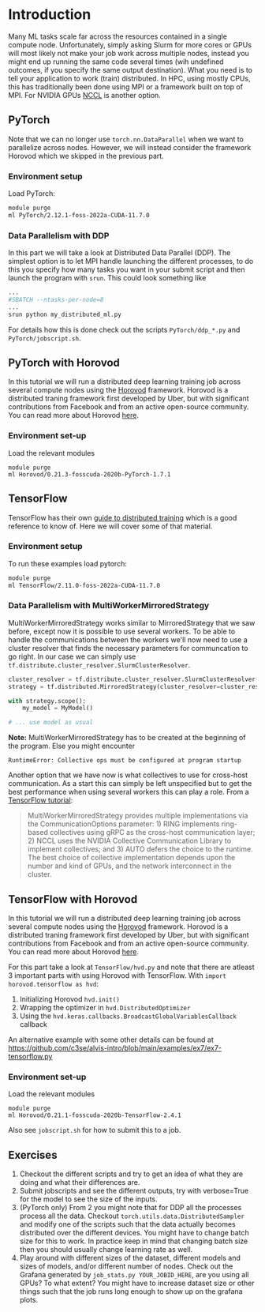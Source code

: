 # Introduction
Many ML tasks scale far across the resources contained in a single compute node.
Unfortunately, simply asking Slurm for more cores or GPUs will most likely not
make your job work across multiple nodes, instead you might end up running the
same code several times (wih undefined outcomes, if you specify the same output
destination). What you need is to tell your application to work (train)
distributed. In HPC, using mostly CPUs, this has traditionally been done using
MPI or a framework built on top of MPI. For NVIDIA GPUs 
[NCCL](https://developer.nvidia.com/nccl) is another option.

## PyTorch
Note that we can no longer use `torch.nn.DataParallel` when we want to
parallelize across nodes. However, we will instead consider the framework
Horovod which we skipped in the previous part.

### Environment setup
Load PyTorch:
```bash
module purge
ml PyTorch/2.12.1-foss-2022a-CUDA-11.7.0
```

### Data Parallelism with DDP
In this part we will take a look at Distributed Data Parallel (DDP). The
simplest option is to let MPI handle launching the different processes, to do
this you specify how many tasks you want in your submit script and then launch
the program with `srun`. This could look something like
```bash
...
#SBATCH --ntasks-per-node=8
...
srun python my_distributed_ml.py
```

For details how this is done check out the scripts `PyTorch/ddp_*.py` and `PyTorch/jobscript.sh`.

## PyTorch with Horovod
In this tutorial we will run a distributed deep learning training job across
several compute nodes using the [Horovod](https://github.com/horovod/horovod)
framework. Horovod is a distributed traning framework first developed by Uber,
but with significant contributions from Facebook and from an active open-source
community. You can read more about Horovod
[here](https://arxiv.org/pdf/1802.05799.pdf).

### Environment set-up
Load the relevant modules
```
module purge
ml Horovod/0.21.3-fosscuda-2020b-PyTorch-1.7.1
```


## TensorFlow
TensorFlow has their own [guide to distributed training](https://www.tensorflow.org/guide/distributed_training)
which is a good reference to know of. Here we will cover some of that material.

### Environment setup
To run these examples load pytorch:
```bash
module purge
ml TensorFlow/2.11.0-foss-2022a-CUDA-11.7.0
```

### Data Parallelism with MultiWorkerMirroredStrategy
MultiWorkerMirroredStrategy works similar to MirroredStrategy that we saw
before, except now it is possible to use several workers. To be able to handle
the communications between the workers we'll now need to use a cluster resolver
that finds the necessary parameters for communcation to go right. In our case we
can simply use `tf.distribute.cluster_resolver.SlurmClusterResolver`.

```python
cluster_resolver = tf.distribute.cluster_resolver.SlurmClusterResolver()
strategy = tf.distributed.MirroredStrategy(cluster_resolver=cluster_resolver)

with strategy.scope():
    my_model = MyModel()

# ... use model as usual
```

**Note:** MultiWorkerMirroredStrategy has to be created at the beginning of the
program. Else you might encounter
```
RuntimeError: Collective ops must be configured at program startup
```

Another option that we have now is what collectives to use for cross-host
communication. As a start this can simply be left unspecified but to get the
best performance when using several workers this can play a role. From a
[TensorFlow tutorial](https://www.tensorflow.org/tutorials/distribute/multi_worker_with_keras#choose_the_right_strategy):
> MultiWorkerMirroredStrategy provides multiple implementations via the
> CommunicationOptions parameter: 1) RING implements ring-based collectives using
> gRPC as the cross-host communication layer; 2) NCCL uses the NVIDIA Collective
> Communication Library to implement collectives; and 3) AUTO defers the choice to
> the runtime. The best choice of collective implementation depends upon the
> number and kind of GPUs, and the network interconnect in the cluster.

## TensorFlow with Horovod
In this tutorial we will run a distributed deep learning training job across
several compute nodes using the [Horovod](https://github.com/horovod/horovod)
framework. Horovod is a distributed traning framework first developed by Uber,
but with significant contributions from Facebook and from an active open-source
community. You can read more about Horovod
[here](https://arxiv.org/pdf/1802.05799.pdf).

For this part take a look at `TensorFlow/hvd.py` and note that there are atleast
3 important parts with using Horovod with TensorFlow. With
`import horovod.tensorflow as hvd`:

1. Initializing Horovod `hvd.init()`
2. Wrapping the optimizer in `hvd.DistributedOptimizer`
3. Using the `hvd.keras.callbacks.BroadcastGlobalVariablesCallback` callback

An alternative example with some other details can be found at
https://github.com/c3se/alvis-intro/blob/main/examples/ex7/ex7-tensorflow.py

### Environment set-up
Load the relevant modules
```
module purge
ml Horovod/0.21.1-fosscuda-2020b-TensorFlow-2.4.1
```

Also see `jobscript.sh` for how to submit this to a job.


## Exercises
1. Checkout the different scripts and try to get an idea of what they are doing and what their differences are.
2. Submit jobscripts and see the different outputs, try with verbose=True for the model to see the size of the inputs.
3. (PyTorch only) From 2 you might note that for DDP all the processes process all the data. Checkout `torch.utils.data.DistributedSampler` and modify one of the scripts such that the data actually becomes distributed over the different devices. You might have to change batch size for this to work. In practice keep in mind that changing batch size then you should usually change learning rate as well.
4. Play around with different sizes of the dataset, different models and sizes of models, and/or different number of nodes. Check out the Grafana generated by `job_stats.py YOUR_JOBID_HERE`, are you using all GPUs? To what extent? You might have to increase dataset size or other things such that the job runs long enough to show up on the grafana plots.

